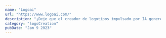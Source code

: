 ```yaml
---
name: "Logoai"
url: "https://www.logoai.com/"
description: "¡Deje que el creador de logotipos impulsado por IA genere su nuevo logotipo, cree artículos de papelería a juego y diseñe una marca que le encante!"
category: "logoCreation"
pubDate: "Jan 9 2023"
---
```

